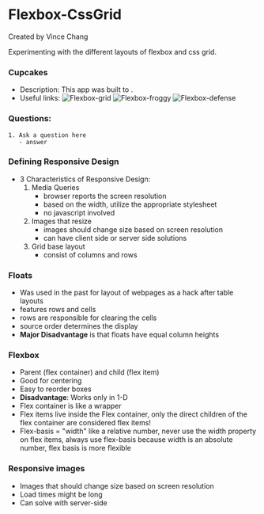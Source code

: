 # Flexbox-CssGrid

Created by Vince Chang </br>

Experimenting with the different layouts of flexbox and css grid.

### Cupcakes

- Description: This app was built to .
- Useful links:
  ![Flexbox-grid](http://flexboxgrid.com/)
  ![Flexbox-froggy](https://flexboxfroggy.com/)
  ![Flexbox-defense](http://www.flexboxdefense.com/)

### Questions:

    1. Ask a question here
       - answer

### Defining Responsive Design

- 3 Characteristics of Responsive Design:
  1. Media Queries
     - browser reports the screen resolution
     - based on the width, utilize the appropriate stylesheet
     - no javascript involved
  2. Images that resize
     - images should change size based on screen resolution
     - can have client side or server side solutions
  3. Grid base layout
     - consist of columns and rows

### Floats

- Was used in the past for layout of webpages as a hack after table layouts
- features rows and cells
- rows are responsible for clearing the cells
- source order determines the display
- **Major Disadvantage** is that floats have equal column heights

### Flexbox

- Parent (flex container) and child (flex item)
- Good for centering
- Easy to reorder boxes
- **Disadvantage**: Works only in 1-D
- Flex container is like a wrapper
- Flex items live inside the Flex container, only the direct children of the
  flex container are considered flex items!
- Flex-basis = "width" like a relative number, never use the width property on
  flex items, always use flex-basis because width is an absolute number, flex
  basis is more flexible

### Responsive images

- Images that should change size based on screen resolution
- Load times might be long
- Can solve with server-side
